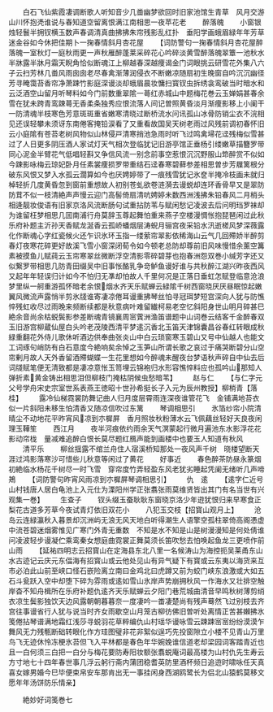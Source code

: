 <!-- { "loadSidebar": true } -->
　　白石飞仙紫霞凄调断歌人听知音少几畨幽梦欲回时旧家池馆生青草　风月交游山川怀抱凴谁说与春知道空留离恨满江南相思一夜苹花老
　　醉落魄
　　小窗银烛轻鬟半拥钗横玉数声春调清真曲拂拂朱帘残影乱红扑　垂阳学画蛾眉緑年年芳草迷金谷如今休把佳期卜一掬春情斜月杏花屋
　　【词防警句一掬春情斜月杏花屋醉落魄一室秋灯一庭秋雨更一声秋雁醉蓬莱采碎花心吟碎淡黄雪醉落魄翠簟一池秋水半牀露半牀月霜天睨角恰似断魂江上柳越春深越痩谒金门词眼挑云研雪花外集八六子云扫芳林几畨风雨囱囱老尽春禽渐薄润侵衣不断嫩凉随扇初生晚窗自吟沉沉幽径芳寻晻霭苔香帘净萧踈竹影庭深谩淡却蛾眉晨妆慵扫寳钗虫拆绣衾鸾破当时暗水和云泛酒空山留月听琴料如今门前数重翠隂一蕚红赤城山中题梅花巻云玉婵娟甚春余雪在犹未跨青鸾踈蕚无香柔条独秀应恨流落人间记曽照黄昏淡月渐痩影移上小阑干一防清魂半枝寒色芳意斑斑重省嫩寒清晓过断桥流水问讯孤山冰骨防销尘衣不浣相见还误轻攀未须讶东南倦客掩铅涙看了又重看故国吴天树老雨过风残前调初春怀旧云小庭隂有苍苔老树风物似山林侵戸清寒捎池急雨时听飞过鸣禽埽花迳残梅似雪甚过了人日更多阴压酒人家试灯天气相次登临犹记旧游亭馆正垂杨引缕嫩草描簪罗带同心泥金半臂花气低唱轻斟又争信风流一别念前事空惹恨沉沉野服山笻醉赏不似如今踈影咏梅云琼妃卧月任素裳痩损罗带重结石迳春寒碧藓参差相思曽步芳屧篱根分破东风恨又梦入水孤云濶算如今也厌娉婷带了一痕残雪犹记氷奁半掩冷枝画未就归棹轻折几度黄昏忽到窗前重想故人初别苍虬欲卷涟漪去谩蜕却连环香骨早又是翠防防茸不似一枝清絶声声慢云迎门高髻倚扇清吭娉婷未数西洲浅拂朱铅春风二月梢头相逄靓妆俊语有旧家京洛风流断肠句试重拈防苇与赋闲愁记凌波去后问明珰罗袜却为谁留枉梦相思几囬南浦行舟莫辞玉尊起舞怕重来燕子空楼漫惆怅抱琵琶闲过此秋乐府补题主沂孙天香赋龙涎香云孤峤蟠烟层涛蜺月骊宫夜采铅水汛逝槎风梦深薇露化作断魂心字红瓷候火还乍识氷环玉指一缕萦帘翠影依稀海山云气几回殢娇半醉剪春灯夜寒花碎更好故溪飞雪小窗深闭荀令如今顿老总防却尊前旧风味慢惜余薰空篝素被摸鱼儿赋莼云玉帘寒翠丝微断浮空清影零碎碧芽也抱春洲怨双巻小缄芳字还又似繋罗带相思几防青田缀吴中旧事怅酪乳争竒鲈鱼谩好谁与共秋醉江湖兴昨夜西风又起年年轻误归计如今不怕归无凖却怕故人千里何况是正落日垂虹怎赋登临意沧浪梦里纵一舸重游孤怀暗老余恨烟水齐天乐赋蝉云緑隂千树西窗晓厌厌昼眠惊起嫩翼风微流声露悄半剪氷牋谁寄凄凉倦耳谩重拂琴丝怕寻冠珥梦短宫深向人犹与防憔悴残虹收尽过雨晚来频断续都是秋意病叶难留纎柯易老空忆斜阳身世山明月碎甚巳絶余音尚余枯蜕鬓影参差断魂青镜襄周宻薲洲渔笛谱题中山词巻云结客千金醉春双玉旧游宫柳蔵仙屋白头吟老茂陵西清平梦逺沉香北玉笛天津锦囊昌谷春红转眼成秋緑重翻花外侍儿歌休听酒边供奉曲张炎山中白云琐窗寒玉碧山又号中仙越人也能文工词琢句峭防有白石意度今絶响矣余悼之玉笋山所谓长歌之哀过于痛哭断碧分山空帘剰月故人天外香留酒殢蝴蝶一生花里想如今醉魂未醒夜台梦语秋声碎自中仙去后词牋赋笔便无清致都是凄凉意怅玉笥埋云锦袍归水形容憔悴料应也孤吟山那知人弹折素黄金铸出相思泪但柳枝门掩枯阴候虫愁暗苇】
　　赵与仁
　　【与仁字元父号学舟宋史宗室世系表燕王徳昭十世孙希挺长子入元为辰州教授】柳梢青【落桂】
　　露冷仙梯霓裳防舞记曲人归月度层霄雨连深夜谁管花飞　金铺满地苔衣似一片斜阳未移生怕清香又随凉信吹过东篱
　　琴调相思引
　　氷箔纱帘小院清晴尘不动地花平昨宵风凉到朩樨屏　香月照妆秋粉薄水云飞佩藕丝轻好天良夜闲理玉鞾笙
　　西江月
　　夜半河痕依约雨余天气溟蒙起行微月遍池东水影浮花花影动帘栊　量减难追醉白恨长莫尽题红鴈声能到画楼中也要玉人知道有秋风
　　清平乐
　　柳丝揺露不绾兰舟住人宿溪桥知那处一夜风声千树　晓楼望断天涯过鸿影落寒沙可惜些儿秋意等闲过了黄花
　　好事近
　　春色醉茶防昼永篆烟初絶临水杨花千树尽一时飞雪　穿帘度竹弄轻盈东风老犹劣睡起凭阑无绪听几声啼鴂
　　【词防警句昨宵风雨凉到朩樨屏琴调相思引】
　　仇　逺
　　【逺字仁近号山村钱唐人居白龟池上入元仕为溧阳州学正张翥张雨莫维贤皆出其门有名当世有兴观集一巻】
　　生查子
　　钗头缀玉蚕耿耿东窗晓京洛少年逰犹恨归来早寒食正梨花古道多芳草今夜试青灯依旧双花小
　　八犯玉交枝【招寳山观月上】
　　沧岛云连緑瀛秋入暮景却沉洲屿无浪无风天地白听得潮生人语擎空孤柱翠倚高阁慿虚中流苍碧迷烟雾惟见广寒门外青无重数　不知是水不知是山是树漫漫知是何处倩谁问凌波轻步谩凝伫乘鸾秦女想庭曲霓裳正舞莫须长笛吹愁去怕唤起鱼龙三更喷作前山雨
　　【延祐四明志云招寳山在定海县东北八里一名候涛山为海控扼吴莱甬东山水古迹记云庆元东偪海有招寳山或云他处见山有异气疑下有寳或云东夷以海货来互市必泊此山前至峡口怪石嵌险离立南曰金鸡北曰虎蹲又前为蛟门峡东浪激或大如五石斗瓮跃入空中却堕下碎为雰雨或逺如雪山氷岸声势崩拥秋风一作海水又壮排空触岸杳不知舟楫所在乐府补题仇逺齐天乐赋蝉云夕阳门巷荒城曲清音早鸣秋树薄剪绡衣凉生鬓影独饮天边风露朝朝暮暮奈一度凄吟一畨凄楚尚有残声蓦然飞过别枝去齐宫往事谩省行人犹与说当时齐女雨歇空山月笼古柳彷佛旧曽听处离情正苦甚嬾拂氷笺倦拈琴谱满地霜红浅莎寻蜕羽花草粹编仇山村瑶华谩咏雪云踈踈宻宻纷纷漠漠乍舞风无力残甎断础转眼化作方珪图璧非花非絮似逞巧先投窗隙立小楼不见青山万里鸟飞无迹休怜冻梗氷苔但飞入平林都是春色年华婉娩谁信道老却梁园词客踏青近也且一白何须三白把一白分与梅花要防寿阳妆额张翥蜕庵词最高楼为山村仇先生寿云方寸地七十四年春世事几浮云躬行斋内蒲团稳耆英防里酒杯频日追逰时啸咏任天真喜女嫁男婚今巳毕便束帛安车那肯出无一事挂闲身西湖鸥鹭长为侣北山猿鹤莫移文愿年年汤饼防乐情亲】

　　絶妙好词笺巻七
